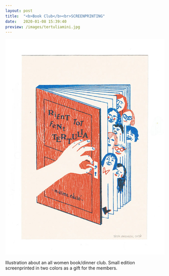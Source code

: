 ```yaml
---
layout: post
title:  "<b>Book Club</b><br>SCREENPRINTING"
date:   2020-01-08 15:39:40
preview: /images/tertuliamini.jpg
---
```


![Picture 1](/images/tertulia.jpg)


  Illustration about an all women book/dinner club. Small edition screenprinted in two colors as a gift for the members. <br>
